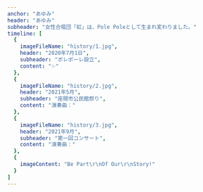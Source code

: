 ```yaml
---
anchor: "あゆみ"
header: "あゆみ"
subheader: "女性合唱団「虹」は、Pole Poleとして生まれ変わりました。"
timeline: [
  {
    imageFileName: "history/1.jpg",
    header: "2020年7月1日",
    subheader: "ポレポーレ設立",
    content: "✨"
  },
  {
    imageFileName: "history/2.jpg",
    header: "2021年5月",
    subheader: "座間市公民館祭り",
    content: "演奏曲："
  },
  {
    imageFileName: "history/3.jpg",
    header: "2021年9月",
    subheader: "第一回コンサート",
    content: "演奏曲："
  },
  {
    imageContent: "Be Part\r\nOf Our\r\nStory!"
  }
]
---
```

